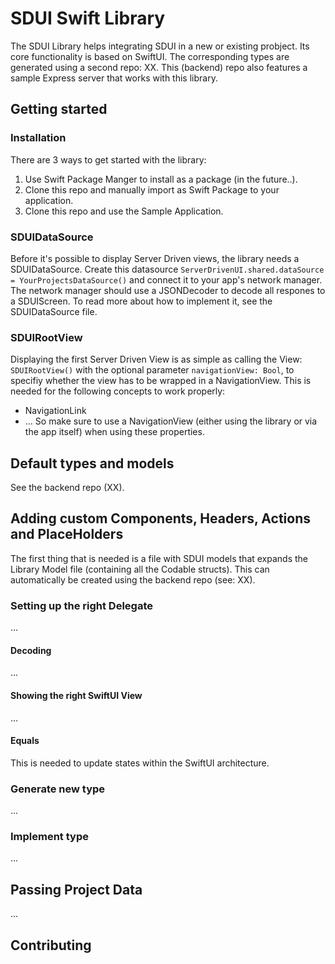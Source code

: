 # SDUI Swift Library

The SDUI Library helps integrating SDUI in a new or existing probject. Its core functionality is based on SwiftUI. The corresponding types are generated using a second repo: XX. This (backend) repo also features a sample Express server that works with this library. 

## Getting started

### Installation 

There are 3 ways to get started with the library:
1. Use Swift Package Manger to install as a package (in the future..).
2. Clone this repo and manually import as Swift Package to your application.
3. Clone this repo and use the Sample Application. 

### SDUIDataSource

Before it's possible to display Server Driven views, the library needs a SDUIDataSource. 
Create this datasource `ServerDrivenUI.shared.dataSource = YourProjectsDataSource()` and connect it to your app's network manager. The network manager should use a JSONDecoder to decode all respones to a SDUIScreen. To read more about how to implement it, see the SDUIDataSource file.

### SDUIRootView

Displaying the first Server Driven View is as simple as calling the View: `SDUIRootView()` with the optional parameter `navigationView: Bool`, to specifiy whether the view has to be wrapped in a NavigationView. This is needed for the following concepts to work properly: 
- NavigationLink
- ...
So make sure to use a NavigationView (either using the library or via the app itself) when using these properties.

## Default types and models
See the backend repo (XX).

## Adding custom Components, Headers, Actions and PlaceHolders
The first thing that is needed is a file with SDUI models that expands the Library Model file (containing all the Codable structs). This can automatically be created using the backend repo (see: XX).

### Setting up the right Delegate
...

#### Decoding
...

#### Showing the right SwiftUI View
...

#### Equals
This is needed to update states within the SwiftUI architecture. 

### Generate new type
...

### Implement type
... 

## Passing Project Data
...

## Contributing